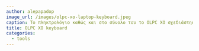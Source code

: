 ```yaml
---
author: alepapadop
image_url: /images/olpc-xo-laptop-keyboard.jpeg
caption: Το πληκτρολόγιο καθώς και στο σύνολο του το OLPC XO σχεδιάστηκε ώστε να αντέχει τις κακουχίες, την υγρασία, την σκόνη και τις υψηλές θερμοκρασίες.
title: OLPC XO keyboard
categories:
  - tools
---
```

